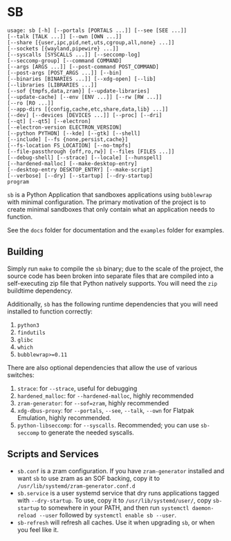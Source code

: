 # SB

```
usage: sb [-h] [--portals [PORTALS ...]] [--see [SEE ...]]
[--talk [TALK ...]] [--own [OWN ...]]
[--share [{user,ipc,pid,net,uts,cgroup,all,none} ...]]
[--sockets [{wayland,pipewire} ...]]
[--syscalls [SYSCALLS ...]] [--seccomp-log]
[--seccomp-group] [--command COMMAND]
[--args [ARGS ...]] [--post-command POST_COMMAND]
[--post-args [POST_ARGS ...]] [--bin]
[--binaries [BINARIES ...]] [--xdg-open] [--lib]
[--libraries [LIBRARIES ...]]
[--sof {tmpfs,data,zram}] [--update-libraries]
[--update-cache] [--env [ENV ...]] [--rw [RW ...]]
[--ro [RO ...]]
[--app-dirs [{config,cache,etc,share,data,lib} ...]]
[--dev] [--devices [DEVICES ...]] [--proc] [--dri]
[--qt] [--qt5] [--electron]
[--electron-version ELECTRON_VERSION]
[--python PYTHON] [--kde] [--gtk] [--shell]
[--include] [--fs {none,persist,cache}]
[--fs-location FS_LOCATION] [--no-tmpfs]
[--file-passthrough {off,ro,rw}] [--files [FILES ...]]
[--debug-shell] [--strace] [--locale] [--hunspell]
[--hardened-malloc] [--make-desktop-entry]
[--desktop-entry DESKTOP_ENTRY] [--make-script]
[--verbose] [--dry] [--startup] [--dry-startup]
program
```

`sb` is a Python Application that sandboxes applications using `bubblewrap` with minimal configuration. The primary motivation of the project is to create minimal sandboxes that only contain what an application needs to function.

See the `docs` folder for documentation and the `examples` folder for examples.

## Building

Simply run `make` to compile the `sb` binary; due to the scale of the project, the source code has been broken into separate files that are compiled into a self-executing zip file that Python natively supports. You will need the `zip` buildtime dependency.

Additionally, `sb` has the following runtime dependencies that you will need installed to function correctly:
1. `python3`
2. `findutils`
3. `glibc`
4. `which`
5. `bubblewrap>=0.11`

There are also optional dependencies that allow the use of various switches:
1. `strace`: for `--strace`, useful for debugging
2. `hardened_malloc`: for `--hardened-malloc`, highly recommended
3. `zram-generator`: for `--sof=zram`, highly recommended
4. `xdg-dbus-proxy`: for `--portals`, `--see`, `--talk`, `--own` for Flatpak Emulation, highly recommended.
5. `python-libseccomp`: for `--syscalls`. Recommended; you can use `sb-seccomp` to generate the needed syscalls.

## Scripts and Services

* `sb.conf` is a zram configuration. If you have `zram-generator` installed and want `sb` to use zram as an SOF backing, copy it to `/usr/lib/systemd/zram-generator.conf.d`
* `sb.service` is a user systemd service that dry runs applications tagged with `--dry-startup`. To use, copy it to `/usr/lib/systemd/user/`, copy `sb-startup` to somewhere in your PATH, and then run `systemctl daemon-reload --user` followed by `systemctl enable sb --user`.
* `sb-refresh` will refresh all caches. Use it when upgrading `sb`, or when you feel like it.
